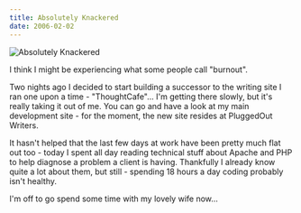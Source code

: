 ```yaml
---
title: Absolutely Knackered
date: 2006-02-02
---
```


![Absolutely Knackered](https://source.unsplash.com/s9CC2SKySJM/1600x900)

I think I might be experiencing what some people call "burnout".

Two nights ago I decided to start building a successor to the writing site I ran one upon a time - "ThoughtCafe"... I'm getting there slowly, but it's really taking it out of me. You can go and have a look at my main development site - for the moment, the new site resides at PluggedOut Writers.

It hasn't helped that the last few days at work have been pretty much flat out too - today I spent all day reading technical stuff about Apache and PHP to help diagnose a problem a client is having. Thankfully I already know quite a lot about them, but still - spending 18 hours a day coding probably isn't healthy.

I'm off to go spend some time with my lovely wife now...
